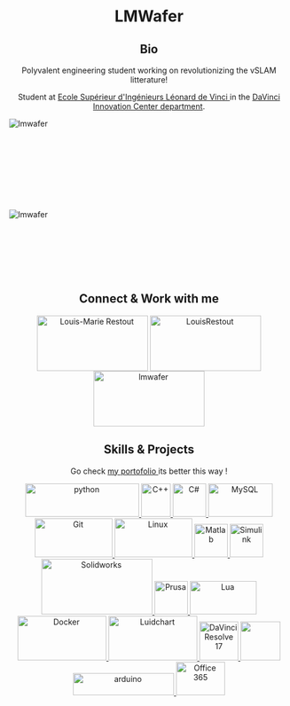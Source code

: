 <h1 align="center">LMWafer</h1>

<h2 align="center">Bio</h2>

<p align="center"> Polyvalent engineering student working on revolutionizing the vSLAM litterature! </p>

<p align="center"> Student at <a href="https://www.esilv.fr/en/" target="blank"> Ecole Supérieur d'Ingénieurs Léonard de Vinci </a> in the <a href="https://dvic.devinci.fr/" target="blank"> DaVinci Innovation Center department</a>. </p>

<p>&nbsp;<img align="left" src="https://github-readme-stats.vercel.app/api?username=lmwafer&show_icons=true&theme=github_dark&locale=en" alt="lmwafer" /></p>
<br><br><br><br><br><br><br>

<p><img align="left" src="https://github-readme-stats.vercel.app/api/top-langs?username=lmwafer&show_icons=true&locale=en&layout=compact" alt="lmwafer" /></p>
<br><br><br><br><br><br><br>

<h2 align="center">Connect & Work with me</h2>
<p align="center">
<a href="https://fr.linkedin.com/in/louis-marie-restout-639740196" target="blank"><img align="center" src="https://www.vectorlogo.zone/logos/linkedin/linkedin-ar21.svg" alt="Louis-Marie Restout" height="100" width="200" /></a>
<a href="https://twitter.com/LouisRestout" target="blank"><img align="center" src="https://www.vectorlogo.zone/logos/twitter/twitter-ar21.svg" alt="LouisRestout" height="100" width="200" /></a>
<a href="https://hub.docker.com/u/lmwafer" target="blank"><img align="center" src="https://www.vectorlogo.zone/logos/docker/docker-ar21.svg" alt="lmwafer" height="100" width="200" /></a>
</p>

<h2 align="center">Skills & Projects</h2>
<p align="center"> Go check <a href="https://github.com/LMWafer/LMWafer/blob/main/Portofolio.md" target="_blank"> my portofolio </a> its better this way ! </p>

<p align="center"> 
<a href="https://www.python.org" target="_blank"> <img src="https://www.vectorlogo.zone/logos/python/python-official.svg" alt="python" width="205" height="60"/> </a>
<a href="https://www.w3schools.com/cpp/" target="_blank"> <img src="https://upload.wikimedia.org/wikipedia/commons/thumb/1/18/ISO_C%2B%2B_Logo.svg/1822px-ISO_C%2B%2B_Logo.svg.png" alt="C++" width="53" height="60"/> </a> 
<a href="https://www.w3schools.com/cs/" target="_blank"> <img src="https://static.cdnlogo.com/logos/c/27/c.svg" alt="C#" width="60" height="60"/> </a> 
<a href="https://www.mysql.com/" target="_blank"> <img src="https://www.vectorlogo.zone/logos/mysql/mysql-official.svg" alt="MySQL" width="116" height="60"/> </a> 
<a href="https://git-scm.com/" target="_blank"> <img src="https://www.vectorlogo.zone/logos/git-scm/git-scm-ar21.svg" alt="Git" width="140" height="70"/> </a> 
<a href="https://www.linux.org/" target="_blank"> <img src="https://www.vectorlogo.zone/logos/linux/linux-ar21.svg" alt="Linux" width="140" height="70"/> </a> 
<a href="https://www.mathworks.com/" target="_blank"> <img src="https://upload.wikimedia.org/wikipedia/commons/2/21/Matlab_Logo.png" alt="Matlab" width="60" height="60"/> </a> 
<a href="https://fr.mathworks.com/products/simulink.html" target="_blank"> <img src="https://upload.wikimedia.org/wikipedia/en/3/36/Simulink_Logo_%28non-wordmark%29.png" alt="Simulink" width="60" height="60"/> </a> 
<a href="https://discover.solidworks.com/fr/solidworks-products-v2?utm_medium=cpc&utm_source=google&utm_campaign=202001_glo_ps_sea_fr_XOP6864_labl_brand_ewe_fr_ma_ch_be_exact&mktid=&gclid=Cj0KCQjwtMCKBhDAARIsAG-2Eu8DUq6Xu1o5pJyg1Odc_cbjay-jh6tF0oECbhTyIrB0RVcR0cAagBQaAsHvEALw_wcB" target="_blank"> <img src="https://logodix.com/logo/701208.png" alt="Solidworks" width="200" height="100"/> </a> 
<a href="https://www.prusa3d.fr/" target="_blank"> <img src="https://www.prusa3d.com/wp-content/uploads/2019/05/PrusaSlicer-1.png" alt="Prusa" width="60" height="60"/> </a>
<a href="https://www.lua.org/" target="_blank"> <img src="https://www.vectorlogo.zone/logos/lua/lua-ar21.svg" alt="Lua" width="120" height="60"/> </a> 
<a href="https://www.docker.com/" target="_blank"> <img src="https://www.vectorlogo.zone/logos/docker/docker-ar21.svg" alt="Docker" width="160" height="80"/> </a> 
<a href="https://www.lucidchart.com/pages/fr?gclid=Cj0KCQjwtMCKBhDAARIsAG-2Eu-eq55jCLNLUmAQGWmhryckvZMY0X4xGpCv7_71HQ2DcGkU0Sq0GWoaAhOWEALw_wcB&km_CPC_AdGroupID=60295211002&km_CPC_AdPosition=&km_CPC_CampaignId=1535987487&km_CPC_Country=9056228&km_CPC_Creative=309039279532&km_CPC_Device=c&km_CPC_ExtensionID=&km_CPC_Keyword=%2Blucidchart&km_CPC_MatchType=b&km_CPC_Network=g&km_CPC_TargetID=kwd-308734946772&km_CPC_placement=&km_CPC_target=&mkwid=sesWCndeA_pcrid_309039279532_pkw_%2Blucidchart_pmt_b_pdv_c_slid__pgrid_60295211002_ptaid_kwd-308734946772_&utm_campaign=_chart_fr_allcountries_mixed_search_brand_bmm_&utm_medium=cpc&utm_source=google" target="_blank"> <img src="https://www.vectorlogo.zone/logos/lucidchart/lucidchart-ar21.svg" alt="Luidchart" width="160" height="80"/> </a> 
<a href="https://www.blackmagicdesign.com/fr/products/davinciresolve/" target="_blank"> <img src="https://www.magic-h.com/wp-content/uploads/2019/09/DaVinci-Resolve-Logo.jpg" alt="DaVinci Resolve 17" width="70" height="70"/> </a> 
<a href="https://www.adobe.com/fr/products/photoshop/landpb.html?gclid=Cj0KCQjwtMCKBhDAARIsAG-2Eu9j9u3XkkD71EJTfDY5TnMh8xMODSJ2tWUIV5nF5Tl6HlljHlpt_wAaAgvbEALw_wcB&mv=search&mv=search&sdid=LZ32SYVR&ef_id=Cj0KCQjwtMCKBhDAARIsAG-2Eu9j9u3XkkD71EJTfDY5TnMh8xMODSJ2tWUIV5nF5Tl6HlljHlpt_wAaAgvbEALw_wcB:G:s&s_kwcid=AL!3085!3!341240721080!e!!g!!photoshop!1435912275!56537390339" target="_blank"> <img src="https://upload.wikimedia.org/wikipedia/commons/thumb/a/af/Adobe_Photoshop_CC_icon.svg/1200px-Adobe_Photoshop_CC_icon.svg.png" width="72" height="70"/> </a>
<a href="https://www.microsoft.com/fr-fr/microsoft-365" target="_blank"> <img src="https://upload.wikimedia.org/wikipedia/commons/thumb/c/c3/Logo_Microsoft_Office_365_%282013-2019%29.svg/2560px-Logo_Microsoft_Office_365_%282013-2019%29.svg.png" alt="arduino" width="182" height="40"/> </a> 
<a href="https://www.arduino.cc/" target="_blank"> <img src="https://www.vectorlogo.zone/logos/arduino/arduino-official.svg" alt="Office 365" width="88" height="60"/> </a> 
</p>
